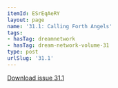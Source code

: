 ```yaml
---
itemId: ESrEqAeRY
layout: page
name: '31.1: Calling Forth Angels'
tags:
- hasTag: dreamnetwork
- hasTag: dream-network-volume-31
type: post
urlSlug: '31.1'
---
```

<a href="../files/pdfs/Volume_31/31.1_angels.pdf" download="">Download issue 31.1</a>